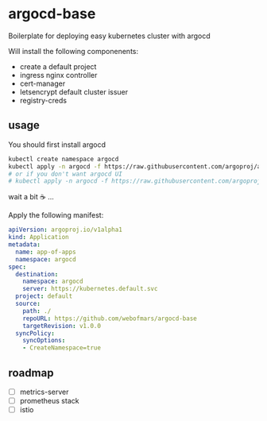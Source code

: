 # argocd-base

Boilerplate for deploying easy kubernetes cluster with argocd

Will install the following componenents:

* create a default project
* ingress nginx controller
* cert-manager
* letsencrypt default cluster issuer
* registry-creds

## usage

You should first install argocd

```sh
kubectl create namespace argocd
kubectl apply -n argocd -f https://raw.githubusercontent.com/argoproj/argo-cd/stable/manifests/install.yaml
# or if you don't want argocd UI
# kubectl apply -n argocd -f https://raw.githubusercontent.com/argoproj/argo-cd/stable/manifests/core-install.yaml
```

wait a bit ☕️ ...

Apply the following manifest:

```yaml
apiVersion: argoproj.io/v1alpha1
kind: Application
metadata:
  name: app-of-apps
  namespace: argocd
spec:
  destination:
    namespace: argocd
    server: https://kubernetes.default.svc
  project: default
  source:
    path: ./
    repoURL: https://github.com/webofmars/argocd-base
    targetRevision: v1.0.0
  syncPolicy:
    syncOptions:
    - CreateNamespace=true
```

## roadmap

* [ ] metrics-server
* [ ] prometheus stack
* [ ] istio
